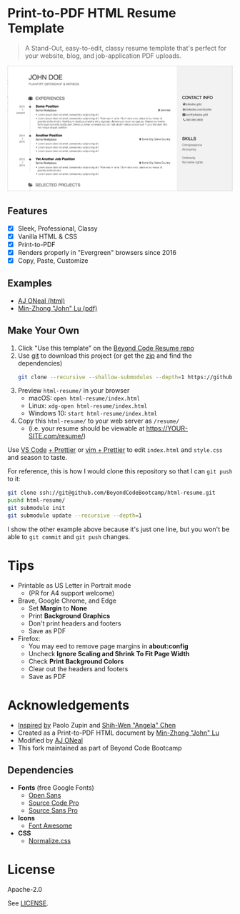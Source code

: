 # Print-to-PDF HTML Resume Template

> A Stand-Out, easy-to-edit, classy resume template that's perfect for your website, blog, and job-application PDF uploads.

[![](/examples/john-doe-resume-preview.png)](/examples/john-doe-resume.png)

## Features

- [x] Sleek, Professional, Classy
- [x] Vanilla HTML & CSS
- [x] Print-to-PDF
- [x] Renders properly in "Evergreen" browsers since 2016
- [x] Copy, Paste, Customize

## Examples

- [AJ ONeal (html)](https://coolaj86.com/resume/)
- [Min-Zhong "John" Lu (pdf)](https://mnjul.net/cv/resume.pdf)

## Make Your Own

1. Click "Use this template" on the [Beyond Code Resume repo](https://github.com/BeyondCodeBootcamp/html-resume)
2. Use [git](https://webinstall.dev/git/) to download this project (or get the [zip](https://github.com/BeyondCodeBootcamp/html-resume/archive/refs/heads/main.zip) and find the dependencies)
   ```bash
   git clone --recursive --shallow-submodules --depth=1 https://github.com/BeyondCodeBootcamp/html-resume.git
   ```
3. Preview `html-resume/` in your browser
   - macOS: `open html-resume/index.html`
   - Linux: `xdg-open html-resume/index.html`
   - Windows 10: `start html-resume/index.html`
4. Copy this `html-resume/` to your web server as `/resume/`
   - (i.e. your resume should be viewable at https://YOUR-SITE.com/resume/)

Use [VS Code](https://code.visualstudio.com) [+ Prettier](https://marketplace.visualstudio.com/items?itemName=esbenp.prettier-vscode)
or [vim + Prettier](https://webinstall.dev/vim-essential)
to edit `index.html` and `style.css` and season to taste.

For reference, this is how I would clone this repository so that I can `git push` to it:

```bash
git clone ssh://git@github.com/BeyondCodeBootcamp/html-resume.git
pushd html-resume/
git submodule init
git submodule update --recursive --depth=1
```

I show the other example above because it's just one line, but you won't be able to `git commit` and `git push` changes.

# Tips

- Printable as US Letter in Portrait mode
  - (PR for A4 support welcome)
- Brave, Google Chrome, and Edge
  - Set **Margin** to **None**
  - Print **Background Graphics**
  - Don't print headers and footers
  - Save as PDF
- Firefox:
  - You may eed to remove page margins in **about:config**
  - Uncheck **Ignore Scaling and Shrink To Fit Page Width**
  - Check **Print Background Colors**
  - Clear out the headers and footers
  - Save as PDF

# Acknowledgements

- [Inspired](https://blogs.purincess.tw/matrixblog/2016/04/typesetting-resume-with-html-and-css/) [by](https://github.com/mnjul/html-resume) Paolo Zupin and [Shih-Wen "Angela" Chen](https://angelachen.design/2014/resume.pdf)
- Created as a Print-to-PDF HTML document by [Min-Zhong "John" Lu](https://mnjul.net/cv/resume.pdf)
- Modified by [AJ ONeal](https://coolaj86.com/resume/)
- This fork maintained as part of Beyond Code Bootcamp

## Dependencies

- **Fonts** (free Google Fonts)
  - [Open Sans](https://www.google.com/fonts/specimen/Open+Sans)
  - [Source Code Pro](https://fonts.google.com/specimen/Source+Code+Pro)
  - [Source Sans Pro](https://www.google.com/fonts/specimen/Source+Sans+Pro)
- **Icons**
  - [Font Awesome](https://fortawesome.github.io/Font-Awesome/)
- **CSS**
  - [Normalize.css](https://necolas.github.io/normalize.css/)

# License

Apache-2.0

See [LICENSE](/LICENSE).
